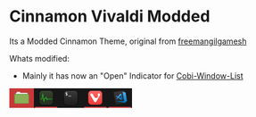 # Cinnamon Vivaldi Modded
Its a Modded Cinnamon Theme, original from [freemangilgamesh](https://github.com/freemangilgamesh/cinnamon-spices-themes/tree/master/Vivaldi)

Whats modified:
- Mainly it has now an "Open" Indicator for [Cobi-Window-List](https://github.com/Cobinja/CobiWindowList)

![](./example.png)
